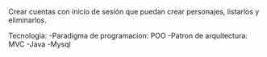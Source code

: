 Crear cuentas con inicio de sesión que puedan crear personajes, listarlos y eliminarlos.

Tecnologia:
-Paradigma de programacion: POO
-Patron de arquitectura: MVC
-Java
-Mysql



